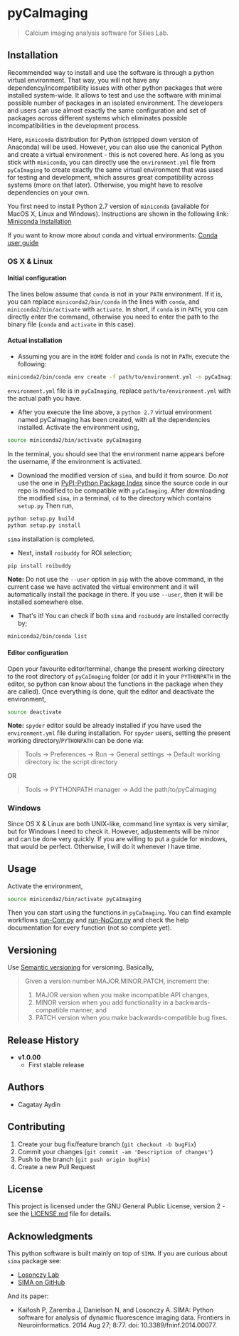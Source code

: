  # pyCaImaging
> Calcium imaging analysis software for Silies Lab.

## Installation
Recommended way to install and use the software is through a python virtual environment. That way, you will not have any dependency/incompatibility issues with other python packages that were installed system-wide. It allows to test and use the software with minimal possible number of packages in an isolated environment. The developers and users can use almost exactly the same configuration and set of packages across different systems which eliminates possible incompatibilities in the development process.

Here, `miniconda` distribution for Python (stripped down version of Anaconda) will be used. However, you can also use the canonical Python and create a virtual environment - this is not covered here. As long as you stick with `miniconda`, you can directly use the `environment.yml` file from `pyCaImaging` to create exactly the same virtual environment that was used for testing and development, which assures great compatibility across systems (more on that later). Otherwise, you might have to resolve dependencies on your own.

You first need to install Python 2.7 version of `miniconda` (available for MacOS X, Linux and Windows). Instructions are shown in the following link:
[Miniconda Installation](https://conda.io/miniconda.html)

If you want to know more about conda and virtual environments:
[Conda user guide](https://conda.io/docs/user-guide/)

### OS X & Linux
#### Initial configuration
The lines below assume that `conda` is not in your `PATH` environment. If it is, you can replace `miniconda2/bin/conda` in the lines with `conda`, and `miniconda2/bin/activate` with `activate`. In short, if `conda` is in `PATH`, you can directly enter the command, otherwise you need to enter the path to the binary file (`conda` and `activate` in this case).
#### Actual installation
+ Assuming you are in the `HOME` folder and `conda` is not in `PATH`, execute the following:
```sh
miniconda2/bin/conda env create -f path/to/environment.yml -n pyCaImaging
```
`environment.yml` file is in `pyCaImaging`, replace `path/to/environment.yml` with the actual path you have.
+ After you execute the line above, a `python 2.7` virtual environment named pyCaImaging has been created, with all the dependencies installed. Activate the environment using,
```sh
source miniconda2/bin/activate pyCaImaging
```
In the terminal, you should see that the environment name appears before the username, if the environment is activated.

+ Download the modified version of `sima`, and build it from source. Do *not* use the one in [PyPI-Python Package Index](https://pypi.python.org/pypi/sima/) since the source code in our repo is modified to be compatible with `pyCaImaging`. After downloading the modified `sima`, in a terminal, `cd` to the directory which contains `setup.py`
Then run,
```sh
python setup.py build
python setup.py install
```
`sima` installation is completed.
+ Next, install `roibuddy` for ROI selection;
```sh
pip install roibuddy
```
**Note:** Do not use the `--user` option in `pip` with the above command, in the current case we have activated the virtual environment and it will automatically install the package in there. If you use `--user`, then it will be installed somewhere else.
+ That's it! You can check if both `sima` and `roibuddy` are installed correctly by;
```sh
miniconda2/bin/conda list
```
#### Editor configuration
Open your favourite editor/terminal, change the present working directory to the root directory of `pyCaImaging` folder (or add it in your `PYTHONPATH` in the editor, so python can know about the functions in the package when they are called).
Once everything is done, quit the editor and deactivate the environment,
```sh
source deactivate
```

**Note:** `spyder` editor sould be already installed if you have used the `environment.yml` file during installation. For `spyder` users, setting the present working directory/`PYTHONPATH` can be done via:
> Tools -> Preferences -> Run -> General settings -> Default working directory is: the script directory

OR

> Tools -> PYTHONPATH manager -> Add the path/to/pyCaImaging

### Windows
Since OS X & Linux are both UNIX-like, command line syntax is very similar, but for Windows I need to check it. However, adjustements will be minor and can be done very quickly. If you are willing to put a guide for windows, that would be perfect. Otherwise, I will do it whenever I have time.

## Usage
Activate the environment,
```sh
source miniconda2/bin/activate pyCaImaging
```
Then you can start using the functions in `pyCaImaging`.
You can find example workflows [run-Corr.py](run-Corr.py) and [run-NoCorr.py](run-NoCorr.py) and check the help documentation for every function (not so complete yet).

## Versioning
Use [Semantic versioning](https://semver.org/) for versioning. Basically,
> Given a version number MAJOR.MINOR.PATCH, increment the:
>    1. MAJOR version when you make incompatible API changes,
>    2. MINOR version when you add functionality in a backwards-compatible manner, and
>    3. PATCH version when you make backwards-compatible bug fixes.

## Release History
+ **v1.0.00**
  - First stable release

## Authors
+ Cagatay Aydin

## Contributing
1. Create your bug fix/feature branch (`git checkout -b bugFix`)
2. Commit your changes (`git commit -am 'Description of changes'`)
3. Push to the branch (`git push origin bugFix`)
4. Create a new Pull Request

## License
This project is licensed under the GNU General Public License, version 2 - see the [LICENSE.md](LICENSE.md) file for details.

## Acknowledgments
This python software is built mainly on top of `SIMA`. If you are curious about `sima` package see:
* [Losonczy Lab](http://www.losonczylab.org/sima)
* [SIMA on GitHub](https://github.com/losonczylab/sima)

And its paper:
* Kaifosh P, Zaremba J, Danielson N, and Losonczy A. SIMA: Python software for analysis of dynamic fluorescence imaging data. Frontiers in Neuroinformatics. 2014 Aug 27; 8:77. doi: 10.3389/fninf.2014.00077.

